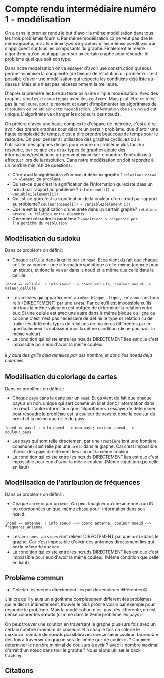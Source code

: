 # Compte rendu intermédiaire numéro 1 - modélisation
On a dans le premier rendu le but d'avoir la même modélisation dans tous les trois problèmes fournis. Par même modélisation ça ne veut pas dire le même graphe, mais le même type de graphes et les mêmes conditions qui s'appliquent sur tous les composants du graphe. Finalement le même algorithme qu'on peut appliquer sur un certain graphe pour résoudre le problème quel que soit son type.

Dans notre modélisation on va essayer d'avoir une construction qui nous permet minimiser la complexité (de temps) de résolution du problème. Il est possible d'avoir une modélisation qui respecte les conditions déjà liste au-dessus. Mais elle n'est pas nécessairement la meilleure.

D'après la première lecture du texte on a une simple modélisation. Avec des graphes `simples` et `non-diriges` avec des `couleurs`. Mais peut-être ce n'est pas la meilleure, pour le moment et avant d'implémenter les algorithmes de résolution on va utiliser cette modélisation. L'information dans un nœud est unique. L'algorithme va changer les couleurs des nœuds.

On préfère d'avoir une haute complexité d'espace de mémoire, c'est à dire avoir des grands graphes pour décrire un certain problème, que d'avoir une haute complexité de temps, c'est à dire prendre beaucoup de temps pour le résoudre. On peut penser à l'utilisation des graphes cycliques ou à l'utilisation des graphes diriges pour rendre un problème plus facile à résoudre, par ce que ces deux types de graphes ajoute des informations/restrictions qui peuvent minimiser le nombre d’opérations à effectuer lors de la résolution.
Dans notre modélisation on doit répondre à un nombre minimal de questions.
*	C'est quoi la signification d'un nœud dans ce graphe ? `relation: noeud -> element de probleme `
*	Qu'est-ce que c'est la signification de l’information qui existe dans un nœud par rapport au problème ? `info(noeud[i]) = variable1(element[i])` 
*	Qu'est-ce que c'est la signification de la couleur d'un nœud par rapport au probleme? `couleur(noeud[i]) = variable2(element[i])`
*	Quelle est la signification d'une arête dans un certain graphe? `relation: arrete -> relation entre elements`
*	Comment résoudre le problème ? `conditions a respecter par l'algorithm de resolution`

## Modélisation du sudoku
Dans ce problème on définit:
*	Chaque `cellule` dans la grille par un `nœud`. Et ça vient du fait que chaque cellule va contenir une information spécifique a elle-même (comme pour un nœud), et donc la valeur dans le noud et la même que celle dans la cellule.
```
(noed == cellule) : info_noeud --> coord_cellule; couleur_noeud --> valeur_cellule
```
*	Les cellules qui appartiennent au `même bloque, ligne, colonne` sont tous relie (DIRECTEMENT) par une `arête`. Par ce qu’il est impossible qu’ils ont tous la même valeur on est obligée de déterminer la relation entre eux. Si une cellule est avec une autre dans le même bloque ou ligne ou colonne c'est n'est pas nécessaire de définir le type de relation ou de traiter les différents types de relations de manières différentes par ce que finalement ils subissent tous la même condition (de ne pas avoir la même valeur).
*	La condition qui existe entre les nœuds DIRECTEMENT lies est que c'est impossible pour eux d'avoir la même couleur.
###### il y aura des grille deja remplies par des nombre, et donc des noeds deja coloriees
## Modélisation du coloriage de cartes
Dans ce problème on définit :
*	Chaque `pays` dans la carte par un `nœud`. Et ça vient du fait que chaque pays a un nom unique qui sert comme un id et donc l'information dans le nœud. L'autre information que l'algorithme va essayer de déterminer pour résoudre le problème est la couleur de pays et donc la couleur du nœud et la même que celle du pays.
```
(noed == pays) : info_noeud --> nom_pays; couleur_noeud --> couleur_pays 
```
*	Les pays qui sont relie directement par une `frontière` (ont une frontière commune) sont relie par une `arête` dans le graphe. Car c'est impossible d'avoir des pays directement lies qui ont la même couleur.
*	La condition qui existe entre les nœuds DIRECTEMENT lies est que c'est impossible pour eux d'avoir la même couleur. (Même condition que celle en haut)

## Modélisation de l'attribution de fréquences
Dans ce problème on définit :
*	Chaque `antenne` par un `nœud`. On peut imaginer qu’une antenne a un ID ou coordonnées unique, même chose pour l'information dans son nœud.
```
(noed == antenne) : info_noeud --> coord_antenne; couleur_noeud --> fréquence_antenne
```
*	Les `antennes voisines` sont reliées DIRECTEMENT par une `arête` dans le graphe. Car c'est impossible d'avoir des antennes directement lies qui ont la même fréquence.
*	La condition qui existe entre les nœuds DIRECTEMENT lies est que c'est impossible pour eux d'avoir la même couleur. (Même condition que celle en haut)

## Problème commun
*	Colorier les nœuds directement lies par des couleurs différentes 😄 .

J'ai cru qu'il y aura un algorithme complètement diffèrent des problèmes qui le décris indirectement, trouver le plus proche voisin par exemple pour résoudre le problème. Mais la modélisation n'est pas très différente, on est censé colorer les nœuds (comme dans le 2eme problème les pays).

On peut trouver une solution en traversant le graphe plusieurs fois avec un certain nombre minimum de couleurs et a chaque fois on colorie le maximum nombre de nœuds possible avec une certaine couleur. Le nombre des fois à traverser un graphe sera le même que de couleurs ? Comment déterminer le nombre minimal de couleurs à avoir ? avec le nombre maximal d'arrêt d'un nœud dans tout le graphe ? Nous allons utiliser le back tracking.

## Citations

